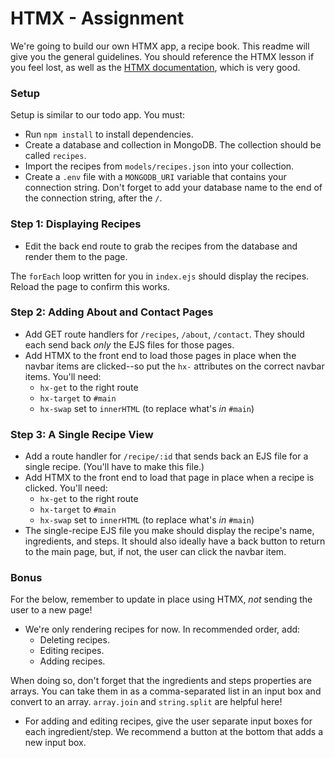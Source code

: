 # HTMX - Assignment

We're going to build our own HTMX app, a recipe book. This readme will give you the general guidelines. You should reference the HTMX lesson if you feel lost, as well as the [HTMX documentation](https://htmx.org/), which is very good.

### Setup

Setup is similar to our todo app. You must:

- Run `npm install` to install dependencies.
- Create a database and collection in MongoDB. The collection should be called `recipes`.
- Import the recipes from `models/recipes.json` into your collection.
- Create a `.env` file with a `MONGODB_URI` variable that contains your connection string. Don't forget to add your database name to the end of the connection string, after the `/`.

### Step 1: Displaying Recipes

- Edit the back end route to grab the recipes from the database and render them to the page.

The `forEach` loop written for you in `index.ejs` should display the recipes. Reload the page to confirm this works.

### Step 2: Adding About and Contact Pages

- Add GET route handlers for `/recipes`, `/about`, `/contact`. They should each send back _only_ the EJS files for those pages.
- Add HTMX to the front end to load those pages in place when the navbar items are clicked--so put the `hx-` attributes on the correct navbar items. You'll need:
  - `hx-get` to the right route
  - `hx-target` to `#main`
  - `hx-swap` set to `innerHTML` (to replace what's _in_ `#main`)
  
### Step 3: A Single Recipe View

- Add a route handler for `/recipe/:id` that sends back an EJS file for a single recipe. (You'll have to make this file.)
- Add HTMX to the front end to load that page in place when a recipe is clicked. You'll need:
  - `hx-get` to the right route
  - `hx-target` to `#main`
  - `hx-swap` set to `innerHTML` (to replace what's _in_ `#main`)
- The single-recipe EJS file you make should display the recipe's name, ingredients, and steps. It should also ideally have a back button to return to the main page, but, if not, the user can click the navbar item.

### Bonus

For the below, remember to update in place using HTMX, _not_ sending the user to a new page!

- We're only rendering recipes for now. In recommended order, add:
  - Deleting recipes.
  - Editing recipes.
  - Adding recipes.

When doing so, don't forget that the ingredients and steps properties are arrays. You can take them in as a comma-separated list in an input box and convert to an array. `array.join` and `string.split` are helpful here!

- For adding and editing recipes, give the user separate input boxes for each ingredient/step. We recommend a button at the bottom that adds a new input box.
